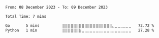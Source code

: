 <!--START_SECTION:waka-->

```txt
From: 08 December 2023 - To: 09 December 2023

Total Time: 7 mins

Go       5 mins          ⣿⣿⣿⣿⣿⣿⣿⣿⣿⣿⣿⣿⣿⣿⣿⣿⣿⣿⣄⣀⣀⣀⣀⣀⣀   72.72 %
Python   1 min           ⣿⣿⣿⣿⣿⣿⣷⣀⣀⣀⣀⣀⣀⣀⣀⣀⣀⣀⣀⣀⣀⣀⣀⣀⣀   27.28 %
```

<!--END_SECTION:waka-->
